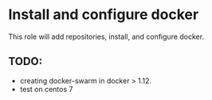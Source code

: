 Install and configure docker
============================

This role will add repositories, install, and configure docker.



TODO:
-----
* creating docker-swarm in docker > 1.12.
* test on centos 7
